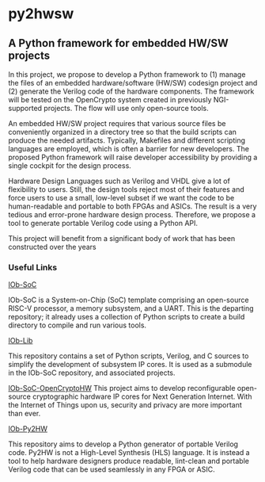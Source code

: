# py2hwsw

## A Python framework for embedded HW/SW projects

In this project, we propose to develop a Python framework to (1) manage the
files of an embedded hardware/software (HW/SW) codesign project and (2) generate
the Verilog code of the hardware components. The framework will be tested on the
OpenCrypto system created in previously NGI-supported projects. The flow will
use only open-source tools.

An embedded HW/SW project requires that various source files be conveniently
organized in a directory tree so that the build scripts can produce the needed
artifacts. Typically, Makefiles and different scripting languages are employed,
which is often a barrier for new developers. The proposed Python framework will
raise developer accessibility by providing a single cockpit for the design
process.

Hardware Design Languages such as Verilog and VHDL give a lot of flexibility to
users. Still, the design tools reject most of their features and force users to
use a small, low-level subset if we want the code to be human-readable and
portable to both FPGAs and ASICs. The result is a very tedious and error-prone
hardware design process. Therefore, we propose a tool to generate portable Verilog
code using a Python API.

This project will benefit from a significant body of work that has been constructed over the years


### Useful Links

[IOb-SoC](https://github.com/IObundle/iob-soc)

IOb-SoC is a System-on-Chip (SoC) template comprising an open-source RISC-V processor, a memory subsystem, and a UART.
This is the departing repository; it already uses a collection of Python scripts to create a build directory to compile and run various tools.

[IOb-Lib](https://github.com/IObundle/iob-lib.git)

This repository contains a set of Python scripts, Verilog, and C sources to simplify the development of subsystem IP cores.
It is used as a submodule in the IOb-SoC repository, and associated projects.


[IOb-SoC-OpenCryptoHW](https://github.com/IObundle/iob-soc-opencryptohw.git)
This project aims to develop reconfigurable open-source cryptographic hardware IP cores for Next Generation Internet. With the Internet of Things upon us, security and privacy are more important than ever.

[IOb-Py2HW](https://github.com/IObundle/iob-py2hw.git)

This repository aims to develop a Python generator of portable Verilog code. Py2HW is not a High-Level Synthesis (HLS) language. It is instead a tool to help hardware designers produce readable, lint-clean and portable Verilog code that can be used seamlessly in any FPGA or ASIC. 
